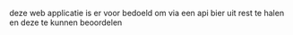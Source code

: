 deze web applicatie is er voor bedoeld om via een api bier uit rest te halen en deze te kunnen beoordelen 